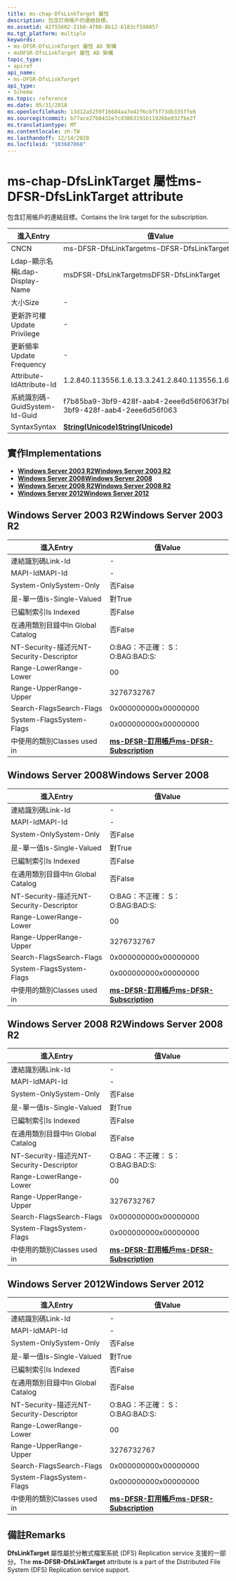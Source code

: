 ```yaml
---
title: ms-chap-DfsLinkTarget 屬性
description: 包含訂用帳戶的連結目標。
ms.assetid: 42f55602-21b8-4f80-8b12-6183cf598857
ms.tgt_platform: multiple
keywords:
- ms-DFSR-DfsLinkTarget 屬性 AD 架構
- msDFSR-DfsLinkTarget 屬性 AD 架構
topic_type:
- apiref
api_name:
- ms-DFSR-DfsLinkTarget
api_type:
- Schema
ms.topic: reference
ms.date: 05/31/2018
ms.openlocfilehash: 13d12a5259f16684aa7e42f6cbf5f73db335ffe6
ms.sourcegitcommit: b77ace27b0432e7cd3863191b11926be032fbe2f
ms.translationtype: MT
ms.contentlocale: zh-TW
ms.lasthandoff: 12/14/2020
ms.locfileid: "103687068"
---
```

# <a name="ms-dfsr-dfslinktarget-attribute"></a><span data-ttu-id="4c8e8-105">ms-chap-DfsLinkTarget 屬性</span><span class="sxs-lookup"><span data-stu-id="4c8e8-105">ms-DFSR-DfsLinkTarget attribute</span></span>

<span data-ttu-id="4c8e8-106">包含訂用帳戶的連結目標。</span><span class="sxs-lookup"><span data-stu-id="4c8e8-106">Contains the link target for the subscription.</span></span>



| <span data-ttu-id="4c8e8-107">進入</span><span class="sxs-lookup"><span data-stu-id="4c8e8-107">Entry</span></span> | <span data-ttu-id="4c8e8-108">值</span><span class="sxs-lookup"><span data-stu-id="4c8e8-108">Value</span></span> |
|-------------------|---------------------------------------------|
| <span data-ttu-id="4c8e8-109">CN</span><span class="sxs-lookup"><span data-stu-id="4c8e8-109">CN</span></span>                | <span data-ttu-id="4c8e8-110">ms-DFSR-DfsLinkTarget</span><span class="sxs-lookup"><span data-stu-id="4c8e8-110">ms-DFSR-DfsLinkTarget</span></span>                       |
| <span data-ttu-id="4c8e8-111">Ldap-顯示名稱</span><span class="sxs-lookup"><span data-stu-id="4c8e8-111">Ldap-Display-Name</span></span> | <span data-ttu-id="4c8e8-112">msDFSR-DfsLinkTarget</span><span class="sxs-lookup"><span data-stu-id="4c8e8-112">msDFSR-DfsLinkTarget</span></span>                        |
| <span data-ttu-id="4c8e8-113">大小</span><span class="sxs-lookup"><span data-stu-id="4c8e8-113">Size</span></span>              | \-                                          |
| <span data-ttu-id="4c8e8-114">更新許可權</span><span class="sxs-lookup"><span data-stu-id="4c8e8-114">Update Privilege</span></span>  | \-                                          |
| <span data-ttu-id="4c8e8-115">更新頻率</span><span class="sxs-lookup"><span data-stu-id="4c8e8-115">Update Frequency</span></span>  | \-                                          |
| <span data-ttu-id="4c8e8-116">Attribute-Id</span><span class="sxs-lookup"><span data-stu-id="4c8e8-116">Attribute-Id</span></span>      | <span data-ttu-id="4c8e8-117">1.2.840.113556.1.6.13.3.24</span><span class="sxs-lookup"><span data-stu-id="4c8e8-117">1.2.840.113556.1.6.13.3.24</span></span>                  |
| <span data-ttu-id="4c8e8-118">系統識別碼-Guid</span><span class="sxs-lookup"><span data-stu-id="4c8e8-118">System-Id-Guid</span></span>    | <span data-ttu-id="4c8e8-119">f7b85ba9-3bf9-428f-aab4-2eee6d56f063</span><span class="sxs-lookup"><span data-stu-id="4c8e8-119">f7b85ba9-3bf9-428f-aab4-2eee6d56f063</span></span>        |
| <span data-ttu-id="4c8e8-120">Syntax</span><span class="sxs-lookup"><span data-stu-id="4c8e8-120">Syntax</span></span>            | [<span data-ttu-id="4c8e8-121">**String(Unicode)**</span><span class="sxs-lookup"><span data-stu-id="4c8e8-121">**String(Unicode)**</span></span>](s-string-unicode.md) |



## <a name="implementations"></a><span data-ttu-id="4c8e8-122">實作</span><span class="sxs-lookup"><span data-stu-id="4c8e8-122">Implementations</span></span>

-   [<span data-ttu-id="4c8e8-123">**Windows Server 2003 R2**</span><span class="sxs-lookup"><span data-stu-id="4c8e8-123">**Windows Server 2003 R2**</span></span>](#windows-server-2003-r2)
-   [<span data-ttu-id="4c8e8-124">**Windows Server 2008**</span><span class="sxs-lookup"><span data-stu-id="4c8e8-124">**Windows Server 2008**</span></span>](#windows-server-2008)
-   [<span data-ttu-id="4c8e8-125">**Windows Server 2008 R2**</span><span class="sxs-lookup"><span data-stu-id="4c8e8-125">**Windows Server 2008 R2**</span></span>](#windows-server-2008-r2)
-   [<span data-ttu-id="4c8e8-126">**Windows Server 2012**</span><span class="sxs-lookup"><span data-stu-id="4c8e8-126">**Windows Server 2012**</span></span>](#windows-server-2012)

## <a name="windows-server-2003-r2"></a><span data-ttu-id="4c8e8-127">Windows Server 2003 R2</span><span class="sxs-lookup"><span data-stu-id="4c8e8-127">Windows Server 2003 R2</span></span>



| <span data-ttu-id="4c8e8-128">進入</span><span class="sxs-lookup"><span data-stu-id="4c8e8-128">Entry</span></span> | <span data-ttu-id="4c8e8-129">值</span><span class="sxs-lookup"><span data-stu-id="4c8e8-129">Value</span></span> |
|------------------------|------------------------------------------------------------------|
| <span data-ttu-id="4c8e8-130">連結識別碼</span><span class="sxs-lookup"><span data-stu-id="4c8e8-130">Link-Id</span></span>                | \-                                                               |
| <span data-ttu-id="4c8e8-131">MAPI-Id</span><span class="sxs-lookup"><span data-stu-id="4c8e8-131">MAPI-Id</span></span>                | \-                                                               |
| <span data-ttu-id="4c8e8-132">System-Only</span><span class="sxs-lookup"><span data-stu-id="4c8e8-132">System-Only</span></span>            | <span data-ttu-id="4c8e8-133">否</span><span class="sxs-lookup"><span data-stu-id="4c8e8-133">False</span></span>                                                            |
| <span data-ttu-id="4c8e8-134">是-單一值</span><span class="sxs-lookup"><span data-stu-id="4c8e8-134">Is-Single-Valued</span></span>       | <span data-ttu-id="4c8e8-135">對</span><span class="sxs-lookup"><span data-stu-id="4c8e8-135">True</span></span>                                                             |
| <span data-ttu-id="4c8e8-136">已編制索引</span><span class="sxs-lookup"><span data-stu-id="4c8e8-136">Is Indexed</span></span>             | <span data-ttu-id="4c8e8-137">否</span><span class="sxs-lookup"><span data-stu-id="4c8e8-137">False</span></span>                                                            |
| <span data-ttu-id="4c8e8-138">在通用類別目錄中</span><span class="sxs-lookup"><span data-stu-id="4c8e8-138">In Global Catalog</span></span>      | <span data-ttu-id="4c8e8-139">否</span><span class="sxs-lookup"><span data-stu-id="4c8e8-139">False</span></span>                                                            |
| <span data-ttu-id="4c8e8-140">NT-Security-描述元</span><span class="sxs-lookup"><span data-stu-id="4c8e8-140">NT-Security-Descriptor</span></span> | <span data-ttu-id="4c8e8-141">O:BAG：不正確： S：</span><span class="sxs-lookup"><span data-stu-id="4c8e8-141">O:BAG:BAD:S:</span></span>                                                     |
| <span data-ttu-id="4c8e8-142">Range-Lower</span><span class="sxs-lookup"><span data-stu-id="4c8e8-142">Range-Lower</span></span>            | <span data-ttu-id="4c8e8-143">0</span><span class="sxs-lookup"><span data-stu-id="4c8e8-143">0</span></span>                                                                |
| <span data-ttu-id="4c8e8-144">Range-Upper</span><span class="sxs-lookup"><span data-stu-id="4c8e8-144">Range-Upper</span></span>            | <span data-ttu-id="4c8e8-145">32767</span><span class="sxs-lookup"><span data-stu-id="4c8e8-145">32767</span></span>                                                            |
| <span data-ttu-id="4c8e8-146">Search-Flags</span><span class="sxs-lookup"><span data-stu-id="4c8e8-146">Search-Flags</span></span>           | <span data-ttu-id="4c8e8-147">0x00000000</span><span class="sxs-lookup"><span data-stu-id="4c8e8-147">0x00000000</span></span>                                                       |
| <span data-ttu-id="4c8e8-148">System-Flags</span><span class="sxs-lookup"><span data-stu-id="4c8e8-148">System-Flags</span></span>           | <span data-ttu-id="4c8e8-149">0x00000000</span><span class="sxs-lookup"><span data-stu-id="4c8e8-149">0x00000000</span></span>                                                       |
| <span data-ttu-id="4c8e8-150">中使用的類別</span><span class="sxs-lookup"><span data-stu-id="4c8e8-150">Classes used in</span></span>        | [<span data-ttu-id="4c8e8-151">**ms-DFSR-訂用帳戶**</span><span class="sxs-lookup"><span data-stu-id="4c8e8-151">**ms-DFSR-Subscription**</span></span>](c-msdfsr-subscription.md)<br/> |



## <a name="windows-server-2008"></a><span data-ttu-id="4c8e8-152">Windows Server 2008</span><span class="sxs-lookup"><span data-stu-id="4c8e8-152">Windows Server 2008</span></span>



| <span data-ttu-id="4c8e8-153">進入</span><span class="sxs-lookup"><span data-stu-id="4c8e8-153">Entry</span></span> | <span data-ttu-id="4c8e8-154">值</span><span class="sxs-lookup"><span data-stu-id="4c8e8-154">Value</span></span> |
|------------------------|------------------------------------------------------------------|
| <span data-ttu-id="4c8e8-155">連結識別碼</span><span class="sxs-lookup"><span data-stu-id="4c8e8-155">Link-Id</span></span>                | \-                                                               |
| <span data-ttu-id="4c8e8-156">MAPI-Id</span><span class="sxs-lookup"><span data-stu-id="4c8e8-156">MAPI-Id</span></span>                | \-                                                               |
| <span data-ttu-id="4c8e8-157">System-Only</span><span class="sxs-lookup"><span data-stu-id="4c8e8-157">System-Only</span></span>            | <span data-ttu-id="4c8e8-158">否</span><span class="sxs-lookup"><span data-stu-id="4c8e8-158">False</span></span>                                                            |
| <span data-ttu-id="4c8e8-159">是-單一值</span><span class="sxs-lookup"><span data-stu-id="4c8e8-159">Is-Single-Valued</span></span>       | <span data-ttu-id="4c8e8-160">對</span><span class="sxs-lookup"><span data-stu-id="4c8e8-160">True</span></span>                                                             |
| <span data-ttu-id="4c8e8-161">已編制索引</span><span class="sxs-lookup"><span data-stu-id="4c8e8-161">Is Indexed</span></span>             | <span data-ttu-id="4c8e8-162">否</span><span class="sxs-lookup"><span data-stu-id="4c8e8-162">False</span></span>                                                            |
| <span data-ttu-id="4c8e8-163">在通用類別目錄中</span><span class="sxs-lookup"><span data-stu-id="4c8e8-163">In Global Catalog</span></span>      | <span data-ttu-id="4c8e8-164">否</span><span class="sxs-lookup"><span data-stu-id="4c8e8-164">False</span></span>                                                            |
| <span data-ttu-id="4c8e8-165">NT-Security-描述元</span><span class="sxs-lookup"><span data-stu-id="4c8e8-165">NT-Security-Descriptor</span></span> | <span data-ttu-id="4c8e8-166">O:BAG：不正確： S：</span><span class="sxs-lookup"><span data-stu-id="4c8e8-166">O:BAG:BAD:S:</span></span>                                                     |
| <span data-ttu-id="4c8e8-167">Range-Lower</span><span class="sxs-lookup"><span data-stu-id="4c8e8-167">Range-Lower</span></span>            | <span data-ttu-id="4c8e8-168">0</span><span class="sxs-lookup"><span data-stu-id="4c8e8-168">0</span></span>                                                                |
| <span data-ttu-id="4c8e8-169">Range-Upper</span><span class="sxs-lookup"><span data-stu-id="4c8e8-169">Range-Upper</span></span>            | <span data-ttu-id="4c8e8-170">32767</span><span class="sxs-lookup"><span data-stu-id="4c8e8-170">32767</span></span>                                                            |
| <span data-ttu-id="4c8e8-171">Search-Flags</span><span class="sxs-lookup"><span data-stu-id="4c8e8-171">Search-Flags</span></span>           | <span data-ttu-id="4c8e8-172">0x00000000</span><span class="sxs-lookup"><span data-stu-id="4c8e8-172">0x00000000</span></span>                                                       |
| <span data-ttu-id="4c8e8-173">System-Flags</span><span class="sxs-lookup"><span data-stu-id="4c8e8-173">System-Flags</span></span>           | <span data-ttu-id="4c8e8-174">0x00000000</span><span class="sxs-lookup"><span data-stu-id="4c8e8-174">0x00000000</span></span>                                                       |
| <span data-ttu-id="4c8e8-175">中使用的類別</span><span class="sxs-lookup"><span data-stu-id="4c8e8-175">Classes used in</span></span>        | [<span data-ttu-id="4c8e8-176">**ms-DFSR-訂用帳戶**</span><span class="sxs-lookup"><span data-stu-id="4c8e8-176">**ms-DFSR-Subscription**</span></span>](c-msdfsr-subscription.md)<br/> |



## <a name="windows-server-2008-r2"></a><span data-ttu-id="4c8e8-177">Windows Server 2008 R2</span><span class="sxs-lookup"><span data-stu-id="4c8e8-177">Windows Server 2008 R2</span></span>



| <span data-ttu-id="4c8e8-178">進入</span><span class="sxs-lookup"><span data-stu-id="4c8e8-178">Entry</span></span> | <span data-ttu-id="4c8e8-179">值</span><span class="sxs-lookup"><span data-stu-id="4c8e8-179">Value</span></span> |
|------------------------|------------------------------------------------------------------|
| <span data-ttu-id="4c8e8-180">連結識別碼</span><span class="sxs-lookup"><span data-stu-id="4c8e8-180">Link-Id</span></span>                | \-                                                               |
| <span data-ttu-id="4c8e8-181">MAPI-Id</span><span class="sxs-lookup"><span data-stu-id="4c8e8-181">MAPI-Id</span></span>                | \-                                                               |
| <span data-ttu-id="4c8e8-182">System-Only</span><span class="sxs-lookup"><span data-stu-id="4c8e8-182">System-Only</span></span>            | <span data-ttu-id="4c8e8-183">否</span><span class="sxs-lookup"><span data-stu-id="4c8e8-183">False</span></span>                                                            |
| <span data-ttu-id="4c8e8-184">是-單一值</span><span class="sxs-lookup"><span data-stu-id="4c8e8-184">Is-Single-Valued</span></span>       | <span data-ttu-id="4c8e8-185">對</span><span class="sxs-lookup"><span data-stu-id="4c8e8-185">True</span></span>                                                             |
| <span data-ttu-id="4c8e8-186">已編制索引</span><span class="sxs-lookup"><span data-stu-id="4c8e8-186">Is Indexed</span></span>             | <span data-ttu-id="4c8e8-187">否</span><span class="sxs-lookup"><span data-stu-id="4c8e8-187">False</span></span>                                                            |
| <span data-ttu-id="4c8e8-188">在通用類別目錄中</span><span class="sxs-lookup"><span data-stu-id="4c8e8-188">In Global Catalog</span></span>      | <span data-ttu-id="4c8e8-189">否</span><span class="sxs-lookup"><span data-stu-id="4c8e8-189">False</span></span>                                                            |
| <span data-ttu-id="4c8e8-190">NT-Security-描述元</span><span class="sxs-lookup"><span data-stu-id="4c8e8-190">NT-Security-Descriptor</span></span> | <span data-ttu-id="4c8e8-191">O:BAG：不正確： S：</span><span class="sxs-lookup"><span data-stu-id="4c8e8-191">O:BAG:BAD:S:</span></span>                                                     |
| <span data-ttu-id="4c8e8-192">Range-Lower</span><span class="sxs-lookup"><span data-stu-id="4c8e8-192">Range-Lower</span></span>            | <span data-ttu-id="4c8e8-193">0</span><span class="sxs-lookup"><span data-stu-id="4c8e8-193">0</span></span>                                                                |
| <span data-ttu-id="4c8e8-194">Range-Upper</span><span class="sxs-lookup"><span data-stu-id="4c8e8-194">Range-Upper</span></span>            | <span data-ttu-id="4c8e8-195">32767</span><span class="sxs-lookup"><span data-stu-id="4c8e8-195">32767</span></span>                                                            |
| <span data-ttu-id="4c8e8-196">Search-Flags</span><span class="sxs-lookup"><span data-stu-id="4c8e8-196">Search-Flags</span></span>           | <span data-ttu-id="4c8e8-197">0x00000000</span><span class="sxs-lookup"><span data-stu-id="4c8e8-197">0x00000000</span></span>                                                       |
| <span data-ttu-id="4c8e8-198">System-Flags</span><span class="sxs-lookup"><span data-stu-id="4c8e8-198">System-Flags</span></span>           | <span data-ttu-id="4c8e8-199">0x00000000</span><span class="sxs-lookup"><span data-stu-id="4c8e8-199">0x00000000</span></span>                                                       |
| <span data-ttu-id="4c8e8-200">中使用的類別</span><span class="sxs-lookup"><span data-stu-id="4c8e8-200">Classes used in</span></span>        | [<span data-ttu-id="4c8e8-201">**ms-DFSR-訂用帳戶**</span><span class="sxs-lookup"><span data-stu-id="4c8e8-201">**ms-DFSR-Subscription**</span></span>](c-msdfsr-subscription.md)<br/> |



## <a name="windows-server-2012"></a><span data-ttu-id="4c8e8-202">Windows Server 2012</span><span class="sxs-lookup"><span data-stu-id="4c8e8-202">Windows Server 2012</span></span>



| <span data-ttu-id="4c8e8-203">進入</span><span class="sxs-lookup"><span data-stu-id="4c8e8-203">Entry</span></span> | <span data-ttu-id="4c8e8-204">值</span><span class="sxs-lookup"><span data-stu-id="4c8e8-204">Value</span></span> |
|------------------------|------------------------------------------------------------------|
| <span data-ttu-id="4c8e8-205">連結識別碼</span><span class="sxs-lookup"><span data-stu-id="4c8e8-205">Link-Id</span></span>                | \-                                                               |
| <span data-ttu-id="4c8e8-206">MAPI-Id</span><span class="sxs-lookup"><span data-stu-id="4c8e8-206">MAPI-Id</span></span>                | \-                                                               |
| <span data-ttu-id="4c8e8-207">System-Only</span><span class="sxs-lookup"><span data-stu-id="4c8e8-207">System-Only</span></span>            | <span data-ttu-id="4c8e8-208">否</span><span class="sxs-lookup"><span data-stu-id="4c8e8-208">False</span></span>                                                            |
| <span data-ttu-id="4c8e8-209">是-單一值</span><span class="sxs-lookup"><span data-stu-id="4c8e8-209">Is-Single-Valued</span></span>       | <span data-ttu-id="4c8e8-210">對</span><span class="sxs-lookup"><span data-stu-id="4c8e8-210">True</span></span>                                                             |
| <span data-ttu-id="4c8e8-211">已編制索引</span><span class="sxs-lookup"><span data-stu-id="4c8e8-211">Is Indexed</span></span>             | <span data-ttu-id="4c8e8-212">否</span><span class="sxs-lookup"><span data-stu-id="4c8e8-212">False</span></span>                                                            |
| <span data-ttu-id="4c8e8-213">在通用類別目錄中</span><span class="sxs-lookup"><span data-stu-id="4c8e8-213">In Global Catalog</span></span>      | <span data-ttu-id="4c8e8-214">否</span><span class="sxs-lookup"><span data-stu-id="4c8e8-214">False</span></span>                                                            |
| <span data-ttu-id="4c8e8-215">NT-Security-描述元</span><span class="sxs-lookup"><span data-stu-id="4c8e8-215">NT-Security-Descriptor</span></span> | <span data-ttu-id="4c8e8-216">O:BAG：不正確： S：</span><span class="sxs-lookup"><span data-stu-id="4c8e8-216">O:BAG:BAD:S:</span></span>                                                     |
| <span data-ttu-id="4c8e8-217">Range-Lower</span><span class="sxs-lookup"><span data-stu-id="4c8e8-217">Range-Lower</span></span>            | <span data-ttu-id="4c8e8-218">0</span><span class="sxs-lookup"><span data-stu-id="4c8e8-218">0</span></span>                                                                |
| <span data-ttu-id="4c8e8-219">Range-Upper</span><span class="sxs-lookup"><span data-stu-id="4c8e8-219">Range-Upper</span></span>            | <span data-ttu-id="4c8e8-220">32767</span><span class="sxs-lookup"><span data-stu-id="4c8e8-220">32767</span></span>                                                            |
| <span data-ttu-id="4c8e8-221">Search-Flags</span><span class="sxs-lookup"><span data-stu-id="4c8e8-221">Search-Flags</span></span>           | <span data-ttu-id="4c8e8-222">0x00000000</span><span class="sxs-lookup"><span data-stu-id="4c8e8-222">0x00000000</span></span>                                                       |
| <span data-ttu-id="4c8e8-223">System-Flags</span><span class="sxs-lookup"><span data-stu-id="4c8e8-223">System-Flags</span></span>           | <span data-ttu-id="4c8e8-224">0x00000000</span><span class="sxs-lookup"><span data-stu-id="4c8e8-224">0x00000000</span></span>                                                       |
| <span data-ttu-id="4c8e8-225">中使用的類別</span><span class="sxs-lookup"><span data-stu-id="4c8e8-225">Classes used in</span></span>        | [<span data-ttu-id="4c8e8-226">**ms-DFSR-訂用帳戶**</span><span class="sxs-lookup"><span data-stu-id="4c8e8-226">**ms-DFSR-Subscription**</span></span>](c-msdfsr-subscription.md)<br/> |



## <a name="remarks"></a><span data-ttu-id="4c8e8-227">備註</span><span class="sxs-lookup"><span data-stu-id="4c8e8-227">Remarks</span></span>

<span data-ttu-id="4c8e8-228">**DfsLinkTarget** 屬性屬於分散式檔案系統 (DFS) Replication service 支援的一部分。</span><span class="sxs-lookup"><span data-stu-id="4c8e8-228">The **ms-DFSR-DfsLinkTarget** attribute is a part of the Distributed File System (DFS) Replication service support.</span></span>

 

 





